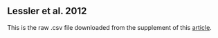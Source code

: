 ## Lessler et al. 2012

This is the raw .csv file downloaded from the supplement of this [article](https://journals.plos.org/plospathogens/article?id=10.1371/journal.ppat.1002802).

